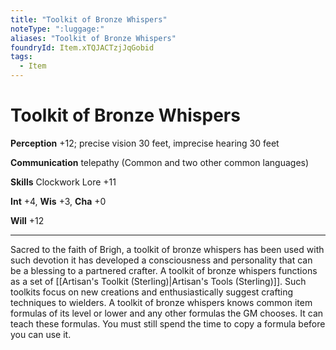 ```yaml
---
title: "Toolkit of Bronze Whispers"
noteType: ":luggage:"
aliases: "Toolkit of Bronze Whispers"
foundryId: Item.xTQJACTzjJqGobid
tags:
  - Item
---
```


# Toolkit of Bronze Whispers

**Perception** +12; precise vision 30 feet, imprecise hearing 30 feet

**Communication** telepathy (Common and two other common languages)

**Skills** Clockwork Lore +11

**Int** +4, **Wis** +3, **Cha** +0

**Will** +12

* * *

Sacred to the faith of Brigh, a toolkit of bronze whispers has been used with such devotion it has developed a consciousness and personality that can be a blessing to a partnered crafter. A toolkit of bronze whispers functions as a set of [[Artisan's Toolkit (Sterling)|Artisan's Tools (Sterling)]]. Such toolkits focus on new creations and enthusiastically suggest crafting techniques to wielders. A toolkit of bronze whispers knows common item formulas of its level or lower and any other formulas the GM chooses. It can teach these formulas. You must still spend the time to copy a formula before you can use it.
